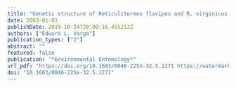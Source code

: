 ```yaml
---
title: "Genetic structure of Reticulitermes flavipes and R. virginicus (Isoptera: Rhinotermitidae) colonies in an urban habitat and tracking of colonies following treatment with hexaflumuron bait"
date: 2003-01-01
publishDate: 2019-10-24T20:00:16.455212Z
authors: ["Edward L. Vargo"]
publication_types: ["2"]
abstract: ""
featured: false
publication: "*Environmental Entomology*"
url_pdf: "https://doi.org/10.1603/0046-225X-32.5.1271 https://watermark.silverchair.com/ee32-1271.pdf?token=AQECAHi208BE49Ooan9kkhW_Ercy7Dm3ZL_9Cf3qfKAc485ysgAAAl8wggJbBgkqhkiG9w0BBwagggJMMIICSAIBADCCAkEGCSqGSIb3DQEHATAeBglghkgBZQMEAS4wEQQMuNB4trNd_zu58ggXAgEQgIICEly4yrE5BIrlPUKdg-07V2um1PQ09soZqYhHzxvTMFMQ8TdrIj5WQIwTaeJKj2oI4g2DG6CIIZNB3xyR5vI9SJc45muNTT7CxdCE_pyck3eKEwlhw52w46csQIvNtFaSou4LQGMk6HjVoiY2e-iFp80ghLgePYN37GkkdxnlAJbLDwMLrOC3kcTQ1xbZJtbmMnollqk1ZxKW9g77SJHgPHygOjFiGDPlJ7xEIJemuyqY-9WBarFUGLzuoq27f5Xyyk9Frv4N4Tvqy8v-bqCP_VfFbH9HTDttMUfn2U1OXZx7iNk00Zyt_o7gcmUiwzKhlAVpeot-2FCfdtnZ4SuINRnzYCrxrkLwhWTmOZQZbpcNspm306ebUgKzVAYnaDDYJz9Q04SgmizogPdwitmrfKYIJKlVNjcC-W9ZwWyPp50mvagEyr4UTDRBglHFruLkAm5eaXukgPOksZ7q8NWJhaGyRxa7eHUBJU4bCld6Z9faA6gCtYfXhkDe-G8aaBGL-qixZrnHsPLGPG8ujJg26XBpFarr3jW1eFczTMVHshI784f0u0HGibzWPb9wstoHmJKob1wG8lQwmAZNAnAklKAqrNm1VRnvuXi-Xs2F6I1VONjG01-cI0jsop0qPR5ox2yFjXRl0xsE0ZVh8ppTykWZ1g-MEwDyziIZ_S0nyCNboKxfuOs1AamM2id6tu_oBVAc"
doi: "10.1603/0046-225x-32.5.1271"
---
```


